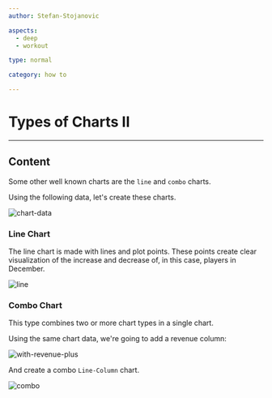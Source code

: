 ```yaml
---
author: Stefan-Stojanovic

aspects:
  - deep
  - workout

type: normal

category: how to

---
```


# Types of Charts II

---
## Content

Some other well known charts are the `line` and `combo` charts.

Using the following data, let's create these charts.

![chart-data](https://img.enkipro.com/5fb6d6cec47fd3c56f26b1e8349d8a17.png)

### Line Chart

The line chart is made with lines and plot points. These points create clear visualization of the increase and decrease of, in this case, players in December. 

![line](https://img.enkipro.com/f0db10f741888c074552309a2c133e10.png)

### Combo Chart

This type combines two or more chart types in a single chart.

Using the same chart data, we're going to add a revenue column:

![with-revenue-plus](https://img.enkipro.com/522f9e74fe05fb92235acf71963544e4.png)

And create a combo `Line-Column` chart.

![combo](https://img.enkipro.com/fe0640054333ac430a4c161d10971736.png)